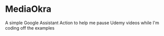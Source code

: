 # MediaOkra
A simple Google Assistant Action to help me pause Udemy videos while I'm coding off the examples
